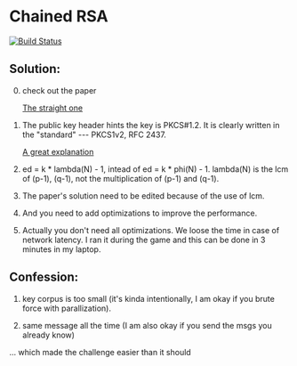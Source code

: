 # Chained RSA

[![Build Status](https://travis-ci.com/o-o-overflow/dc2019q-chainedrsa.svg?token=6XM5nywRvLrMFwxAsXj3&branch=master)](https://travis-ci.com/o-o-overflow/dc2019q-chainedrsa)

## Solution:
      
  0. check out the paper
  
     [The straight one](https://github.com/o-o-overflow/dc2019q-chainedrsa/blob/master/util/rsa_upper_half.pdf)
      
  1. The public key header hints the key is PKCS#1.2. It is clearly written in the "standard" --- PKCS1v2, RFC 2437.
     
     [A great explanation](https://stackoverflow.com/questions/18039401/how-can-i-transform-between-the-two-styles-of-public-key-format-one-begin-rsa)

  2. ed = k * lambda(N) - 1, intead of ed = k * phi(N) - 1.
      lambda(N) is the lcm of (p-1), (q-1), not the multiplication of
      (p-1) and (q-1).
      
  3. The paper's solution need to be edited because of the use of lcm.
      
  4. And you need to add optimizations to improve the performance.
      
  5. Actually you don't need all optimizations. We loose the time in
      case of network latency. I ran it during the game and this can be
      done in 3 minutes in my laptop.

## Confession:
  1. key corpus is too small (it's kinda intentionally, I am okay if you brute force with parallization).
  
  2. same message all the time (I am also okay if you send the msgs you already know)

  ... which made the challenge easier than it should

